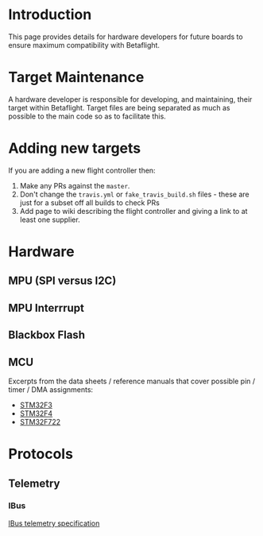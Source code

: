 # Introduction

This page provides details for hardware developers for future boards to ensure maximum compatibility with Betaflight.

# Target Maintenance

A hardware developer is responsible for developing, and maintaining, their target within Betaflight. Target files are being separated as much as possible to the main code so as to facilitate this.

# Adding new targets

If you are adding a new flight controller then:

1. Make any PRs against the `master`.
2. Don't change the `travis.yml` or `fake_travis_build.sh` files - these are just for a subset off all builds to check PRs
3. Add page to wiki describing the flight controller and giving a link to at least one supplier.


# Hardware

## MPU (SPI versus I2C)

## MPU Interrrupt

## Blackbox Flash

## MCU

Excerpts from the data sheets / reference manuals that cover possible pin / timer / DMA assignments:
- [STM32F3](https://github.com/betaflight/betaflight/wiki/reference/stm/stm32f3_pins_timers_dma.pdf)
- [STM32F4](https://github.com/betaflight/betaflight/wiki/reference/stm/stm32f4_pins_timers_dma.pdf)
- [STM32F722](https://github.com/betaflight/betaflight/wiki/reference/stm/stm32f722_pins_timers_dma.pdf)

# Protocols

## Telemetry

### IBus

[IBus telemetry specification](https://github.com/betaflight/betaflight/wiki/Ibus-telemetry)
